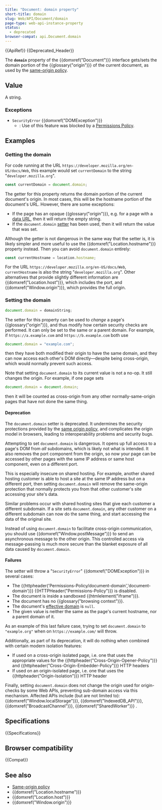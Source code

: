 ```yaml
---
title: "Document: domain property"
short-title: domain
slug: Web/API/Document/domain
page-type: web-api-instance-property
status:
  - deprecated
browser-compat: api.Document.domain
---
```


{{ApiRef}} {{Deprecated_Header}}

The **`domain`** property of the {{domxref("Document")}}
interface gets/sets the domain portion of the {{glossary("origin")}} of the current
document, as used by the [same-origin policy](/en-US/docs/Web/Security/Same-origin_policy).

## Value

A string.

### Exceptions

- `SecurityError` {{domxref("DOMException")}}
  - : Use of this feature was blocked by a [Permissions Policy](/en-US/docs/Web/HTTP/Permissions_Policy).

## Examples

### Getting the domain

For code running at the URL `https://developer.mozilla.org/en-US/docs/Web`,
this example would set `currentDomain` to the string
"`developer.mozilla.org`".

```js
const currentDomain = document.domain;
```

The getter for this property returns the domain portion of the current document's
origin. In most cases, this will be the hostname portion of the document's URL. However,
there are some exceptions:

- If the page has an opaque {{glossary("origin")}}, e.g. for a page with a [data URL](/en-US/docs/Web/HTTP/Basics_of_HTTP/Data_URLs), then it will
  return the empty string.
- If the `document.domain` [setter](#setter) has been used, then
  it will return the value that was set.

Although the getter is not dangerous in the same way that the setter is, it is likely
simpler and more useful to use the {{domxref("Location.hostname")}} property instead.
Then you can avoid `document.domain` entirely:

```js
const currentHostname = location.hostname;
```

For the URL `https://developer.mozilla.org/en-US/docs/Web`,
`currentHostname` is also the string "`developer.mozilla.org`".
Other alternatives that provide slightly different information are
{{domxref("Location.host")}}, which includes the port, and
{{domxref("Window.origin")}}, which provides the full origin.

### Setting the domain

```js
document.domain = domainString;
```

The setter for this property can be used to _change_ a page's
{{glossary("origin")}}, and thus modify how certain security checks are performed. It
can only be set to the same or a parent domain. For example, if
`https://a.example.com` and `https://b.example.com` both use

```js
document.domain = "example.com";
```

then they have both modified their origin to have the same domain, and they can now
access each other's DOM directly—despite being cross-origin, which would normally
prevent such access.

Note that setting `document.domain` to its current value is not a no-op. It
still changes the origin. For example, if one page sets

```js
document.domain = document.domain;
```

then it will be counted as cross-origin from any other normally-same-origin pages that
have not done the same thing.

#### Deprecation

The `document.domain` setter is deprecated. It undermines the security
protections provided by the [same origin policy](/en-US/docs/Web/Security/Same-origin_policy), and complicates the origin model in browsers, leading to
interoperability problems and security bugs.

Attempting to set `document.domain` is dangerous. It opens up full access to
a page's DOM from _all_ subdomains, which is likely not what is intended. It
also removes the port component from the origin, so now your page can be accessed by
other pages with the same IP address or same host component, even on a different port.

This is especially insecure on shared hosting. For example, another shared hosting
customer is able to host a site at the same IP address but on a different port, then
setting `document.domain` will remove the same-origin protection that
normally protects you from that other customer's site accessing your site's data.

Similar problems occur with shared hosting sites that give each customer a different
subdomain. If a site sets `document.domain`, any other customer on a
different subdomain can now do the same thing, and start accessing the data of the
original site.

Instead of using `document.domain` to facilitate cross-origin communication,
you should use {{domxref("Window.postMessage")}} to send an asynchronous message to the
other origin. This controlled access via message-passing is much more secure than the
blanket exposure of all data caused by `document.domain`.

#### Failures

The setter will throw a "`SecurityError`" {{domxref("DOMException")}} in
several cases:

- The {{httpheader('Permissions-Policy/document-domain','document-domain')}}
  {{HTTPHeader("Permissions-Policy")}} is disabled.
- The document is inside a sandboxed {{htmlelement("iframe")}}.
- The document has no {{glossary("browsing context")}}.
- The document's [effective domain](https://html.spec.whatwg.org/multipage/origin.html#concept-origin-effective-domain) is `null`.
- The given value is neither the same as the page's current hostname, nor a parent
  domain of it.

As an example of this last failure case, trying to set `document.domain` to
`"example.org"` when on `https://example.com/` will throw.

Additionally, as part of its deprecation, it will do nothing when combined with certain
modern isolation features:

- If used on a cross-origin isolated page, i.e. one that uses the appropriate values
  for the {{httpheader("Cross-Origin-Opener-Policy")}} and
  {{httpheader("Cross-Origin-Embedder-Policy")}} HTTP headers
- If used on an origin-isolated page, i.e. one that uses the
  {{httpheader("Origin-Isolation")}} HTTP header

Finally, setting `document.domain` does not change the origin used for
origin-checks by some Web APIs, preventing sub-domain access via this mechanism.
Affected APIs include (but are not limited to):
{{domxref("Window.localStorage")}}, {{domxref("IndexedDB_API")}}, {{domxref("BroadcastChannel")}}, {{domxref("SharedWorker")}} .

## Specifications

{{Specifications}}

## Browser compatibility

{{Compat}}

## See also

- [Same-origin policy](/en-US/docs/Web/Security/Same-origin_policy)
- {{domxref("Location.hostname")}}
- {{domxref("Location.host")}}
- {{domxref("Window.origin")}}
